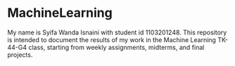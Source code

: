 # MachineLearning
My name is Syifa Wanda Isnaini with student id 1103201248. This repository is intended to document the results of my work in the Machine Learning TK-44-G4 class, starting from weekly assignments, midterms, and final projects.
